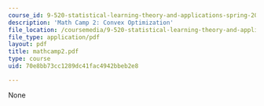 ```yaml
---
course_id: 9-520-statistical-learning-theory-and-applications-spring-2003
description: 'Math Camp 2: Convex Optimization'
file_location: /coursemedia/9-520-statistical-learning-theory-and-applications-spring-2003/70e8bb73cc1289dc41fac4942bbeb2e8_mathcamp2.pdf
file_type: application/pdf
layout: pdf
title: mathcamp2.pdf
type: course
uid: 70e8bb73cc1289dc41fac4942bbeb2e8

---
```

None
